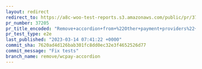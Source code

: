 ```yaml
---
layout: redirect
redirect_to: https://a8c-woo-test-reports.s3.amazonaws.com/public/pr/37205/e2e/index.html
pr_number: 37205
pr_title_encoded: "Remove+accordion+from+%22Other+payment+providers%22+in+WC+Pay+Task"
pr_test_type: e2e
last_published: "2023-03-14 07:41:22 +0000"
commit_sha: 7620ad4d126bab301fc8dd0ec32e3f4652526d77
commit_message: "Fix tests"
branch_name: remove/wcpay-accordion
---
```

